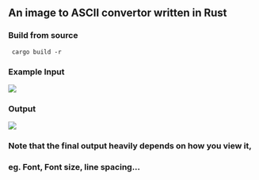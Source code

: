 ## An image to ASCII convertor written in Rust
### Build from source 
``` cargo build -r```

### Example Input
![](https://github.com/JosunHK/ascii_image_rs/blob/main/previews/input.jpg)
### Output
![](https://github.com/JosunHK/ascii_image_rs/blob/main/previews/output.JPG)

### Note that the final output heavily depends on how you view it,
### eg. Font, Font size, line spacing...
